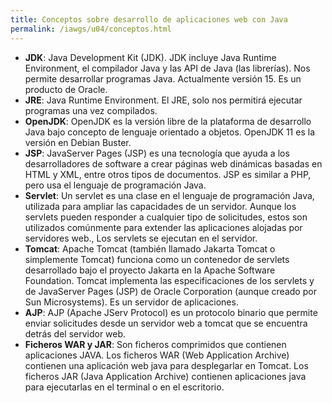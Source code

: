 ```yaml
---
title: Conceptos sobre desarrollo de aplicaciones web con Java
permalink: /iawgs/u04/conceptos.html
---
```


* **JDK**: Java Development Kit (JDK).  JDK incluye Java Runtime Environment, el compilador Java y las API de Java (las librerías). Nos permite desarrollar programas Java. Actualmente versión 15. Es un producto de Oracle.
* **JRE**: Java Runtime Environment. El JRE, solo nos permitirá ejecutar programas una vez compilados. 
* **OpenJDK**: OpenJDK es la versión libre de la plataforma de desarrollo Java bajo concepto de lenguaje orientado a objetos. OpenJDK 11 es la versión en Debian Buster.
* **JSP**: JavaServer Pages (JSP) es una tecnología que ayuda a los desarrolladores de software a crear páginas web dinámicas basadas en HTML y XML, entre otros tipos de documentos. JSP es similar a PHP, pero usa el lenguaje de programación Java. 
* **Servlet**: Un servlet es una clase en el lenguaje de programación Java, utilizada para ampliar las capacidades de un servidor. Aunque los servlets pueden responder a cualquier tipo de solicitudes, estos son utilizados comúnmente para extender las aplicaciones alojadas por servidores web., Los servlets se ejecutan en el servidor.
* **Tomcat**: Apache Tomcat (también llamado Jakarta Tomcat o simplemente Tomcat) funciona como un contenedor de servlets desarrollado bajo el proyecto Jakarta en la Apache Software Foundation. Tomcat implementa las especificaciones de los servlets y de JavaServer Pages (JSP) de Oracle Corporation (aunque creado por Sun Microsystems). Es un servidor de aplicaciones.
* **AJP**: AJP (Apache JServ Protocol) es un protocolo binario que permite enviar solicitudes desde un servidor web a tomcat que se encuentra detrás del servidor web.
* **Ficheros WAR y JAR**: Son ficheros comprimidos que contienen aplicaciones JAVA. Los ficheros WAR (Web Application Archive) contienen una aplicación web java para desplegarlar en Tomcat. Los ficheros JAR (Java Application Archive) contienen aplicaciones java para ejecutarlas en el terminal o en el escritorio.
